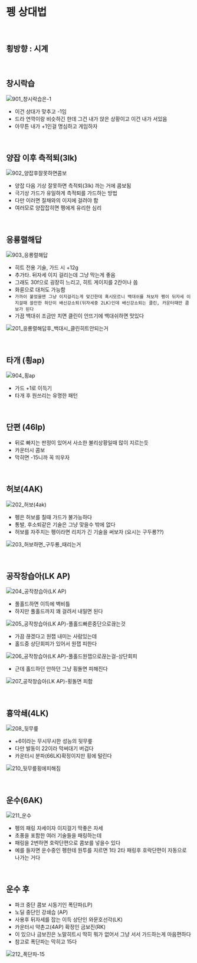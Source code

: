 # 펭 상대법

<br>

## 횡방향 : 시계

<br>

## 창시락습
![901_창시락습은-1](https://github.com/user-attachments/assets/e0ab274e-e2af-4ebd-9efc-3563686132a5)

- 이건 상대가 맞추고 -1임
- 드라 연깍이랑 비슷하긴 한데 그건 내가 앉은 상황이고 이건 내가 서있음
- 아무튼 내가 +1인걸 명심하고 게임하자

<br>

## 양잡 이후 측적퇴(3lk)
![902_양잡후잘못하면콤보](https://github.com/user-attachments/assets/68ddf6d1-cb6a-431a-adfe-92fee04906dc)

- 양잡 다음 기상 잘못하면 측적퇴(3lk) 까는 거에 콤보됨
- 극기상 가드가 유일하게 측적퇴를 가드하는 방법
- 다만 이러면 질채와의 이지에 걸려야 함
- 여러모로 양잡잡히면 펭에게 유리한 심리

<br>

## 응룡렬해답
![903_응룡렬해답](https://github.com/user-attachments/assets/e8d9a49a-ce3b-4d01-bd13-2ca659959f75)

- 히트 전용 기술, 가드 시 +12g
- 추가타. 뒤자세 이지 걸리는데 그냥 막는게 좋음
- 그래도 30f으로 굉장히 느리고, 히트 게이지를 2칸이나 씀
- 화륜으로 대처도 가능함
- `가까이 붙었을땐 그냥 이지걸리는게 맞긴한데 혹시모르니 백대쉬를 쳐보자 펭이 뒤자세 이지걸때 쓸만한 하단이 배신강소퇴(뒤자세중 2LK)인데 배신강소퇴는 클린, 카운터때만 콤보가 된다`
- 가끔 백대쉬 조금만 치면 클린이 안뜨기에 백대쉬하면 맛있다

![201_응룡렬해답후_백대시_클린히트안되는거](https://github.com/user-attachments/assets/18bd0576-b82b-43f0-8dbe-b4b369f55ac8)



<br>

## 타개 (횡ap)
![904_횡ap](https://github.com/user-attachments/assets/f6247b02-911b-42d6-94ad-11bfd939ee6e)

- 가드 +1로 이득기
- 타개 후 원쓰리는 유명한 패턴



<br>

## 단편 (46lp)
- 뒤로 빠지는 판정이 있어서 사소한 불리상황일때 많이 지르는듯
- 카운터시 콤보
- 막히면 -15니까 꼭 띄우자




<br>

## 허보(4AK)
![202_허보(4ak)](https://github.com/user-attachments/assets/f4f2ff10-f31c-4f08-9d3d-7ea40f5a979f)

- 펭은 허보를 칠때 가드가 불가능하다
- 통발, 후소퇴같은 기술은 그냥 맞을수 밖에 없다
- 허보를 자주치는 펭이라면 리치가 긴 기술을 써보자 (요시는 구두룡??)

![203_허보하면_구두룡_때리는거](https://github.com/user-attachments/assets/16d42737-c5cc-4877-beaf-0f4ff5c2f540)


<br>

## 공작창습아(LK AP)
![204_공작창습아(LK AP)](https://github.com/user-attachments/assets/f0875eb3-1799-4320-bb93-70d8a177b622)

- 풀홀드하면 이득에 벽비틀
- 하지만 풀홀드까지 꽤 걸려서 내밀면 된다

![205_공작창습아(LK AP)-풀홀드빠른중단으로끊는것](https://github.com/user-attachments/assets/4a31802d-94e7-469a-8528-3acbca748619)

- 가끔 끊겠다고 원잽 내미는 사람있는데
- 홀드중 상단회피가 있어서 원잽 피한다

![206_공작창습아(LK AP)-풀홀드원잽으로끊는걸-상단회피](https://github.com/user-attachments/assets/662d5958-9e4a-40b1-b93f-d5a823a9c442)

- 근데 홀드하던 안하던 그냥 횡돌면 피해진다

![207_공작창습아(LK AP)-횡돌면 피함](https://github.com/user-attachments/assets/edcd4f32-2bd3-45f6-bc30-4b8688191174)



<br>

## 흉악쇄(4LK)
![208_뒷무릎](https://github.com/user-attachments/assets/01526361-ac0e-424b-856b-7ef63faabcb4)

- +6이라는 무시무시한 성능의 뒷무릎
- 다만 발동이 22이라 막써대기 버겁다
- 카운터시 분파(66LK)확정이지만 횡에 털린다

![210_뒷무릎횡에피해짐](https://github.com/user-attachments/assets/c3405393-f36d-4af3-9f10-3fe0b8320ff5)


<br>

## 운수(6AK)
![211_운수](https://github.com/user-attachments/assets/442f1ed8-879b-4235-a3d6-f2d26e85e0d6)

- 펭의 패링 자세이자 이지걸기 딱좋은 자세
- 초풍을 포함한 여러 기술들을 패링하는데
- 패링을 2번하면 호락단편으로 콤보를 넣을수 있다
- 예를 들자면 운수중인 펭한테 원투를 지르면 1타 2타 패링후 호락단편이 자동으로 나가는 거다


<br>

## 운수 후
- 파크 중단 콤보 시동기인 폭단파(LP)
- 노딜 중단인 강쇄습 (AP)
- 사용후 뒤자세를 잡는 이득 상단인 와문호선각(LK)
- 카운터시 약촌고(4AP) 확정인 금보진(RK)
- 이 있으나 금보진은 노말히트시 딱히 뭐가 없어서 그냥 서서 가드하는게 마음편하다
- 참고로 폭단파는 막히고 15다

![212_폭단파-15](https://github.com/user-attachments/assets/9df142af-ac52-4ae6-a649-c5bd89768e25)
